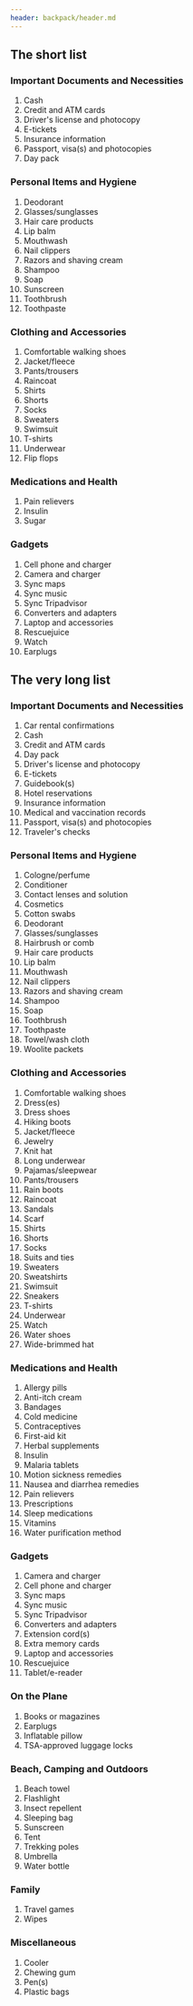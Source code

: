 ```yaml
---
header: backpack/header.md
---
```


## The short list

### Important Documents and Necessities

1.  Cash
2.  Credit and ATM cards
3.  Driver's license and photocopy
4.  E-tickets
5.  Insurance information
6.  Passport, visa(s) and photocopies
7.  Day pack

### Personal Items and Hygiene

1.  Deodorant
2.  Glasses/sunglasses
3.  Hair care products
4.  Lip balm
5.  Mouthwash
6.  Nail clippers
7.  Razors and shaving cream
8.  Shampoo
9.  Soap
10.  Sunscreen
11.  Toothbrush
12.  Toothpaste

### Clothing and Accessories

1.  Comfortable walking shoes
2.  Jacket/fleece
3.  Pants/trousers
4.  Raincoat
5.  Shirts
6.  Shorts
7.  Socks
8.  Sweaters
9.  Swimsuit
10.  T-shirts
11.  Underwear
12.  Flip flops

### Medications and Health

1.  Pain relievers
2.  Insulin
3.  Sugar

### Gadgets

1.  Cell phone and charger
2.  Camera and charger
3.  Sync maps
4.  Sync music
5.  Sync Tripadvisor
6.  Converters and adapters
7.  Laptop and accessories
8.  Rescuejuice
9.  Watch
10.  Earplugs

The very long list
------------------

### Important Documents and Necessities

1.   Car rental confirmations
2.   Cash
3.   Credit and ATM cards
4.   Day pack
5.   Driver's license and photocopy
6.   E-tickets
7.   Guidebook(s)
8.   Hotel reservations
9.   Insurance information
10.   Medical and vaccination records
11.   Passport, visa(s) and photocopies
12.   Traveler's checks

### Personal Items and Hygiene

1.   Cologne/perfume
2.   Conditioner
3.   Contact lenses and solution
4.   Cosmetics
5.   Cotton swabs
6.   Deodorant
7.   Glasses/sunglasses
8.   Hairbrush or comb
9.   Hair care products
10.   Lip balm
11.   Mouthwash
12.   Nail clippers
13.   Razors and shaving cream
14.   Shampoo
15.   Soap
16.   Toothbrush
17.   Toothpaste
18.   Towel/wash cloth
19.   Woolite packets

### Clothing and Accessories

1.   Comfortable walking shoes
2.   Dress(es)
3.   Dress shoes
4.   Hiking boots
5.   Jacket/fleece
6.   Jewelry
7.   Knit hat
8.   Long underwear
9.   Pajamas/sleepwear
10.   Pants/trousers
11.   Rain boots
12.   Raincoat
13.   Sandals
14.   Scarf
15.   Shirts
16.   Shorts
17.   Socks
18.   Suits and ties
19.   Sweaters
20.   Sweatshirts
21.   Swimsuit
22.   Sneakers
23.   T-shirts
24.   Underwear
25.   Watch
26.   Water shoes
27.   Wide-brimmed hat

### Medications and Health

1.   Allergy pills
2.   Anti-itch cream
3.   Bandages
4.   Cold medicine
5.   Contraceptives
6.   First-aid kit
7.   Herbal supplements
8.   Insulin
9.   Malaria tablets
10.   Motion sickness remedies
11.   Nausea and diarrhea remedies
12.   Pain relievers
13.   Prescriptions
14.   Sleep medications
15.   Vitamins
16.   Water purification method

### Gadgets

1.   Camera and charger
2.   Cell phone and charger
3.   Sync maps
4.   Sync music
5.   Sync Tripadvisor
6.   Converters and adapters
7.   Extension cord(s)
8.   Extra memory cards
9.   Laptop and accessories
10.   Rescuejuice
11.   Tablet/e-reader

### On the Plane

1.   Books or magazines
2.   Earplugs
3.   Inflatable pillow
4.   TSA-approved luggage locks

### Beach, Camping and Outdoors

1.   Beach towel
2.   Flashlight
3.   Insect repellent
4.   Sleeping bag
5.   Sunscreen
6.   Tent
7.   Trekking poles
8.   Umbrella
9.   Water bottle

### Family

1.   Travel games
2.   Wipes

### Miscellaneous

1.   Cooler
2.   Chewing gum
3.   Pen(s)
4.   Plastic bags
